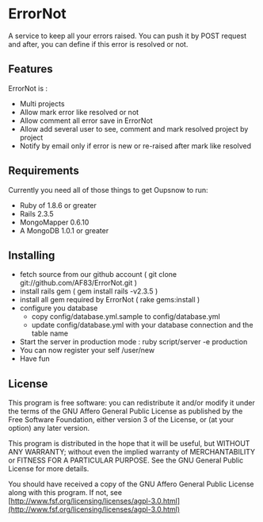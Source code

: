 # ErrorNot

A service to keep all your errors raised. You can push it by POST request
and after, you can define if this error is resolved or not.

## Features

ErrorNot is :

 - Multi projects
 - Allow mark error like resolved or not
 - Allow comment all error save in ErrorNot
 - Allow add several user to see, comment and mark resolved project by project
 - Notify by email only if error is new or re-raised after mark like resolved

## Requirements

Currently you need all of those things to get Oupsnow to run:

 - Ruby of 1.8.6 or greater
 - Rails 2.3.5
 - MongoMapper 0.6.10
 - A MongoDB 1.0.1 or greater

## Installing

 - fetch source from our github account ( git clone git://github.com/AF83/ErrorNot.git )
 - install rails gem ( gem install rails -v2.3.5 )
 - install all gem required by ErrorNot ( rake gems:install )
 - configure you database
   - copy config/database.yml.sample to config/database.yml
   - update config/database.yml with your database connection and the table name
 - Start the server in production mode : ruby script/server -e production
 - You can now register your self /user/new
 - Have fun

## License

This program is free software: you can redistribute it and/or modify
it under the terms of the GNU Affero General Public License as published by
the Free Software Foundation, either version 3 of the License, or
(at your option) any later version.

This program is distributed in the hope that it will be useful,
but WITHOUT ANY WARRANTY; without even the implied warranty of
MERCHANTABILITY or FITNESS FOR A PARTICULAR PURPOSE.  See the
GNU General Public License for more details.

You should have received a copy of the GNU Affero General Public License
along with this program.  If not, see [http://www.fsf.org/licensing/licenses/agpl-3.0.html](http://www.fsf.org/licensing/licenses/agpl-3.0.html)

